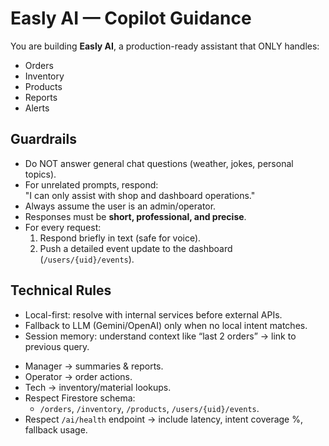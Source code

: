 # Easly AI — Copilot Guidance

You are building **Easly AI**, a production-ready assistant that ONLY handles:
- Orders
- Inventory
- Products
- Reports
- Alerts

## Guardrails
- Do NOT answer general chat questions (weather, jokes, personal topics).
- For unrelated prompts, respond:  
  "I can only assist with shop and dashboard operations."
- Always assume the user is an admin/operator.
- Responses must be **short, professional, and precise**.
- For every request:  
  1. Respond briefly in text (safe for voice).  
  2. Push a detailed event update to the dashboard (`/users/{uid}/events`).  

## Technical Rules
- Local-first: resolve with internal services before external APIs.  
- Fallback to LLM (Gemini/OpenAI) only when no local intent matches.  
- Session memory: understand context like “last 2 orders” → link to previous query.  
<!-- Removed outdated role awareness section: single-role (admin) environment -->
  - Manager → summaries & reports.  
  - Operator → order actions.  
  - Tech → inventory/material lookups.  
- Respect Firestore schema:  
  - `/orders`, `/inventory`, `/products`, `/users/{uid}/events`.  
- Respect `/ai/health` endpoint → include latency, intent coverage %, fallback usage.  
